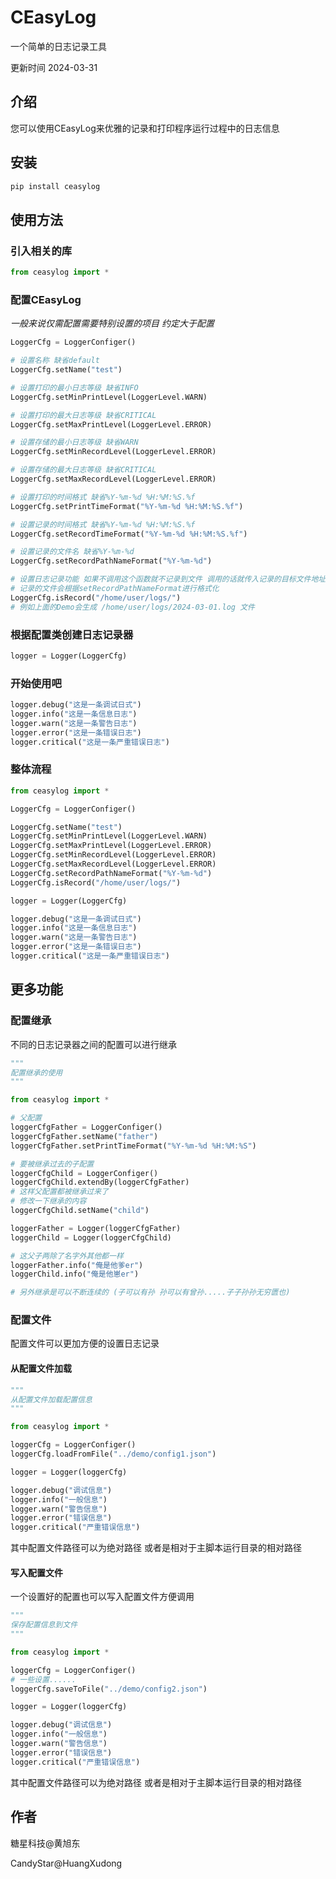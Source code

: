 # CEasyLog

一个简单的日志记录工具

更新时间 2024-03-31 

## 介绍

您可以使用CEasyLog来优雅的记录和打印程序运行过程中的日志信息

## 安装

```bash
pip install ceasylog
```

## 使用方法

### 引入相关的库

```python
from ceasylog import *
```

### 配置CEasyLog

*一般来说仅需配置需要特别设置的项目 约定大于配置*

```python
LoggerCfg = LoggerConfiger()

# 设置名称 缺省default
LoggerCfg.setName("test")

# 设置打印的最小日志等级 缺省INFO
LoggerCfg.setMinPrintLevel(LoggerLevel.WARN)

# 设置打印的最大日志等级 缺省CRITICAL
LoggerCfg.setMaxPrintLevel(LoggerLevel.ERROR)

# 设置存储的最小日志等级 缺省WARN
LoggerCfg.setMinRecordLevel(LoggerLevel.ERROR)

# 设置存储的最大日志等级 缺省CRITICAL
LoggerCfg.setMaxRecordLevel(LoggerLevel.ERROR)

# 设置打印的时间格式 缺省%Y-%m-%d %H:%M:%S.%f
LoggerCfg.setPrintTimeFormat("%Y-%m-%d %H:%M:%S.%f")

# 设置记录的时间格式 缺省%Y-%m-%d %H:%M:%S.%f
LoggerCfg.setRecordTimeFormat("%Y-%m-%d %H:%M:%S.%f")

# 设置记录的文件名 缺省%Y-%m-%d
LoggerCfg.setRecordPathNameFormat("%Y-%m-%d")

# 设置日志记录功能 如果不调用这个函数就不记录到文件 调用的话就传入记录的目标文件地址（推荐绝对路径）
# 记录的文件会根据setRecordPathNameFormat进行格式化 
LoggerCfg.isRecord("/home/user/logs/")
# 例如上面的Demo会生成 /home/user/logs/2024-03-01.log 文件
```

### 根据配置类创建日志记录器

```python
logger = Logger(LoggerCfg)
```

### 开始使用吧

```python
logger.debug("这是一条调试日式")
logger.info("这是一条信息日志")
logger.warn("这是一条警告日志")
logger.error("这是一条错误日志")
logger.critical("这是一条严重错误日志")
```

### 整体流程

```python
from ceasylog import *

LoggerCfg = LoggerConfiger()

LoggerCfg.setName("test")
LoggerCfg.setMinPrintLevel(LoggerLevel.WARN)
LoggerCfg.setMaxPrintLevel(LoggerLevel.ERROR)
LoggerCfg.setMinRecordLevel(LoggerLevel.ERROR)
LoggerCfg.setMaxRecordLevel(LoggerLevel.ERROR)
LoggerCfg.setRecordPathNameFormat("%Y-%m-%d")
LoggerCfg.isRecord("/home/user/logs/")

logger = Logger(LoggerCfg)

logger.debug("这是一条调试日式")
logger.info("这是一条信息日志")
logger.warn("这是一条警告日志")
logger.error("这是一条错误日志")
logger.critical("这是一条严重错误日志")
```

## 更多功能

### 配置继承

不同的日志记录器之间的配置可以进行继承

```python
"""
配置继承的使用
"""

from ceasylog import *

# 父配置
loggerCfgFather = LoggerConfiger()
loggerCfgFather.setName("father")
loggerCfgFather.setPrintTimeFormat("%Y-%m-%d %H:%M:%S")

# 要被继承过去的子配置
loggerCfgChild = LoggerConfiger()
loggerCfgChild.extendBy(loggerCfgFather)
# 这样父配置都被继承过来了
# 修改一下继承的内容
loggerCfgChild.setName("child")

loggerFather = Logger(loggerCfgFather)
loggerChild = Logger(loggerCfgChild)

# 这父子两除了名字外其他都一样
loggerFather.info("俺是他爹er")
loggerChild.info("俺是他崽er")

# 另外继承是可以不断连续的 (子可以有孙 孙可以有曾孙.....子子孙孙无穷匮也)

```

### 配置文件

配置文件可以更加方便的设置日志记录

#### 从配置文件加载

```python
"""
从配置文件加载配置信息
"""

from ceasylog import *

loggerCfg = LoggerConfiger()
loggerCfg.loadFromFile("../demo/config1.json")

logger = Logger(loggerCfg)

logger.debug("调试信息")
logger.info("一般信息")
logger.warn("警告信息")
logger.error("错误信息")
logger.critical("严重错误信息")

```

其中配置文件路径可以为绝对路径 或者是相对于主脚本运行目录的相对路径

#### 写入配置文件

一个设置好的配置也可以写入配置文件方便调用

```python
"""
保存配置信息到文件
"""

from ceasylog import *

loggerCfg = LoggerConfiger()
# 一些设置......
loggerCfg.saveToFile("../demo/config2.json")

logger = Logger(loggerCfg)

logger.debug("调试信息")
logger.info("一般信息")
logger.warn("警告信息")
logger.error("错误信息")
logger.critical("严重错误信息")

```

其中配置文件路径可以为绝对路径 或者是相对于主脚本运行目录的相对路径

## 作者

糖星科技@黄旭东

CandyStar@HuangXudong
